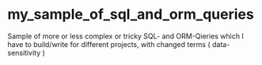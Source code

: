 # my_sample_of_sql_and_orm_queries
Sample of more or less complex or tricky SQL- and ORM-Qieries which I have to build/write for different projects, with changed terms ( data-sensitivity )
